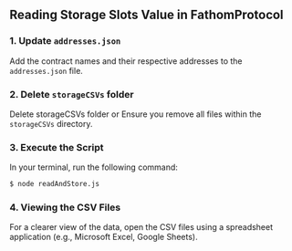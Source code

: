 
## Reading Storage Slots Value in FathomProtocol

### 1. Update `addresses.json`

Add the contract names and their respective addresses to the `addresses.json` file.

### 2. Delete `storageCSVs` folder
Delete storageCSVs folder or
Ensure you remove all files within the `storageCSVs` directory.

### 3. Execute the Script

In your terminal, run the following command:

```bash
$ node readAndStore.js
```

### 4. Viewing the CSV Files

For a clearer view of the data, open the CSV files using a spreadsheet application (e.g., Microsoft Excel, Google Sheets).
